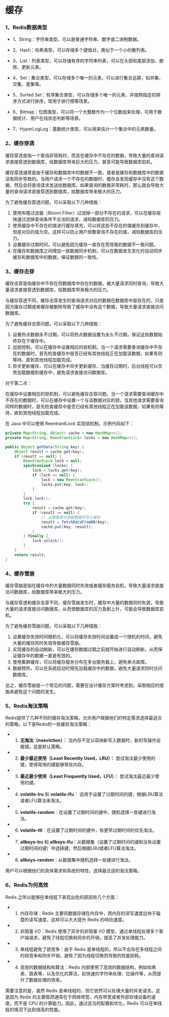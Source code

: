 # 缓存

### 1、Redis数据类型

- 1、String：字符串类型，可以是普通字符串、数字或二进制数据。

- 2、Hash：哈希类型，可以存储多个键值对，类似于一个小的散列表。

- 3、List：列表类型，可以存储有序的字符串列表，可以在头部和尾部添加、删除、更新元素。

- 4、Set：集合类型，可以存储多个唯一的元素，可以进行集合运算，如并集、交集、差集等。

- 5、Sorted Set：有序集合类型，可以存储多个唯一的元素，并按照指定的排序方式进行排序，常用于排行榜等场景。

- 6、Bitmap：位图类型，可以将一个大整数作为一个位数组来处理，可用于数据统计、用户在线状态判断等场景。

- 7、HyperLogLog：基数统计类型，可以用来估计一个集合中的元素数量。

### 2、缓存穿透

缓存穿透是指一个查询非常耗时，而且在缓存中不存在的数据，导致大量的查询请求直接穿透到数据库，给数据库带来巨大的压力，甚至可能导致数据库宕机。

缓存穿透通常是由于缓存和数据库中的数据不一致，或者是缓存和数据库中的数据没有同步导致的。当用户请求一个不存在的数据时，缓存会发现缓存中没有这个数据，然后会将查询请求发送给数据库。如果查询的数据非常耗时，那么就会导致大量的查询请求直接穿透到数据库，给数据库带来极大的压力。

为了避免缓存穿透问题，可以采取以下几种措施：

1. 使用布隆过滤器（Bloom Filter）过滤掉一部分不存在的请求，可以在缓存层快速过滤掉查询条件不合法的请求，减轻数据库的压力。
2. 使用缓存中不存在的值进行缓存填充，可以将这些不存在的值缓存到缓存中，但是对应的值为空。这样可以防止用户频繁查询不存在的值，减轻数据库的压力。
3. 设置缓存过期时间，可以避免因为缓存一直存在而导致的数据不一致问题。
4. 在缓存和数据库之间增加一层数据同步机制，可以在数据发生变化时自动同步缓存和数据库中的数据，保证数据的一致性。

### 3、缓存击穿

缓存击穿是指缓存中不存在但数据库中存在的数据，被大量请求同时查询，导致大量请求直接穿透到数据库，给数据库带来极大的压力。

与缓存穿透不同，缓存击穿发生的查询请求对应的数据在数据库中是存在的，只是因为缓存过期或者缓存被删除导致了缓存中没有这个数据，导致大量请求直接访问数据库。

为了避免缓存击穿问题，可以采取以下几种措施：

1. 设置热点数据永不过期，可以将热点数据设置为永久不过期，保证这些数据始终存在于缓存中。
2. 加锁控制，可以在缓存中设置相应的锁机制，当一个请求需要查询缓存中不存在的数据时，首先检查缓存中是否已经有其他线程正在加载该数据，如果有则等待，直到其他线程加载完成。
3. 异步更新缓存，可以在缓存中异步更新缓存，当缓存过期时，后台线程可以负责加载数据到缓存中，避免请求直接访问数据库。

对于第二点：

在缓存中设置相应的锁机制，可以避免缓存击穿问题。当一个请求需要查询缓存中不存在的数据时，可以在缓存中设置一个与该数据对应的锁，当其他请求需要查询同样的数据时，首先检查缓存中是否已经有其他线程正在加载该数据，如果有则等待，直到其他线程加载完成。

在 Java 中可以使用 ReentrantLock 实现锁机制，示例代码如下：

```java
private Map<String, Object> cache = new HashMap<>();
private Map<String, ReentrantLock> locks = new HashMap<>();

public Object getData(String key) {
    Object result = cache.get(key);
    if (result == null) {
        ReentrantLock lock = null;
        synchronized (locks) {
            lock = locks.get(key);
            if (lock == null) {
                lock = new ReentrantLock();
                locks.put(key, lock);
            }
        }
        lock.lock();
        try {
            result = cache.get(key);
            if (result == null) {
                // 从数据库中获取数据并写入缓存
                result = fetchDataFromDB(key);
                cache.put(key, result);
            }
        } finally {
            lock.unlock();
        }
    }
    return result;
}
```



### 4、缓存雪崩

缓存雪崩是指在缓存中的大量数据同时失效或者缓存服务宕机，导致大量请求直接访问数据库，给数据库带来极大的压力。

与缓存穿透和缓存击穿不同，缓存雪崩发生时，缓存中大量的数据同时失效，导致大量的请求直接访问数据库，从而使数据库的压力急剧上升，可能会导致数据库宕机。

为了避免缓存雪崩问题，可以采取以下几种措施：

1. 设置缓存失效时间随机化，可以将缓存失效时间设置成一个随机的时间，避免大量的缓存同时失效导致缓存雪崩。
2. 实现缓存的自动刷新，可以在缓存数据过期之前就开始进行自动刷新，从而保证缓存中的数据一直是有效的。
3. 使用集群缓存，可以将缓存服务分布在多台服务器上，避免单点故障。
4. 数据预热，可以在系统启动时预先加载缓存中的数据，避免大量请求同时访问数据库。

总之，缓存雪崩是一个常见的问题，需要在设计缓存方案时考虑到，采取相应的措施来避免这个问题的发生。

### 5、Redis淘汰策略

Redis提供了几种不同的缓存淘汰策略，允许用户根据他们的特定需求选择最适合的策略。以下是Redis的一些缓存淘汰策略：

- 1. **无淘汰（noeviction）：** 当内存不足以容纳新写入数据时，新的写操作会报错。这是默认策略。

- 2. **最少最近使用（Least Recently Used，LRU）：** 尝试淘汰最少使用的键，使得常用的键能够常驻内存。

- 3. **最近最少使用（Least Frequently Used，LFU）：** 尝试淘汰最近最少使用的键。

- 4. **volatile-lru** 和 **volatile-lfu**： 适用于设置了过期时间的键，根据LRU算法或者LFU算法来淘汰。

- 5. **volatile-random**：在设置了过期时间的键中，随机选择一些键进行淘汰。

- 6. **volatile-ttl**：在设置了过期时间的键中，有更早过期时间的优先淘汰。

- 7. **allkeys-lru** 和 **allkeys-lfu**：从数据集（设置了过期时间的键和没有设置过期时间的键）中选择键，然后根据LRU或者LFU算法淘汰。

- 8. **allkeys-random**：从数据集中随机选择一些键进行淘汰。

用户可以根据他们的具体需求和系统的特性，选择最合适的淘汰策略。

### 6、Redis为何高效

Redis 之所以能够在单线程下表现出色的原因有几个方面：

- 1. 内存存储：Redis 主要将数据存储在内存中，而内存的读写速度远快于磁盘的读写速度，这样可以大大提升 Redis 的响应速度。

- 2. 非阻塞 I/O：Redis 使用了异步的非阻塞 I/O 模型，通过单线程处理多个客户端请求，避免了线程切换和同步的开销，提高了并发处理能力。

- 3. 单线程避免了锁竞争：由于 Redis 是单线程的，所以不会存在多线程之间的锁竞争和同步开销，避免了因为线程切换而导致的性能损耗。

- 4. 高效的数据结构和算法：Redis 内部使用了高效的数据结构，例如哈希表、跳表等，以及优化的算法，如快速的字符串处理、位操作等，从而提升了数据处理的效率。

需要注意的是，虽然 Redis 是单线程的，但它依然可以处理大量的并发请求。这是因为 Redis 的主要瓶颈通常在于网络带宽、内存带宽或者外部存储设备的速度，而不是 CPU 的计算能力。因此，通过适当的配置和优化，Redis 可以在单线程的情况下达到很高的性能。